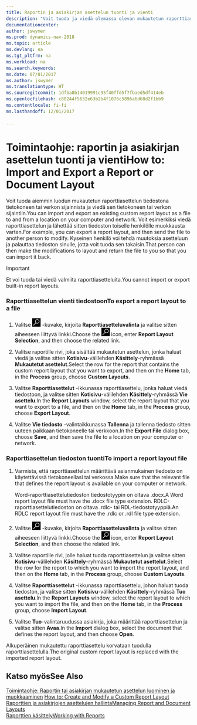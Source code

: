 ```yaml
---
title: Raportin ja asiakirjan asettelun tuonti ja vienti
description: "Voit tuoda ja viedä olemassa olevan mukautetun raporttiasettelun tiedostona tietokoneen tai verkon sijainnista ja sijaintiin."
documentationcenter: 
author: jswymer
ms.prod: dynamics-nav-2018
ms.topic: article
ms.devlang: na
ms.tgt_pltfrm: na
ms.workload: na
ms.search.keywords: 
ms.date: 07/01/2017
ms.author: jswymer
ms.translationtype: HT
ms.sourcegitcommit: 1dfba8b14019991c95f40ffd5f7fbaed5df414eb
ms.openlocfilehash: c80244f5632e63b2b4f1076c5896a6d68d2f1bb9
ms.contentlocale: fi-fi
ms.lasthandoff: 12/01/2017

---
```

# <a name="how-to-import-and-export-a-report-or-document-layout"></a><span data-ttu-id="00773-103">Toimintaohje: raportin ja asiakirjan asettelun tuonti ja vienti</span><span class="sxs-lookup"><span data-stu-id="00773-103">How to: Import and Export a Report or Document Layout</span></span>
<span data-ttu-id="00773-104">Voit tuoda aiemmin luodun mukautetun raporttiasettelun tiedostona tietokoneen tai verkon sijainnista ja viedä sen tietokoneen tai verkon sijaintiin.</span><span class="sxs-lookup"><span data-stu-id="00773-104">You can import and export an existing custom report layout as a file to and from a location on your computer and network.</span></span> <span data-ttu-id="00773-105">Voit esimerkiksi viedä raporttiasettelun ja lähettää sitten tiedoston toiselle henkilölle muokkausta varten.</span><span class="sxs-lookup"><span data-stu-id="00773-105">For example, you can export a report layout, and then send the file to another person to modify.</span></span> <span data-ttu-id="00773-106">Kyseinen henkilö voi tehdä muutoksia asetteluun ja palauttaa tiedoston sinulle, jotta voit tuoda sen takaisin.</span><span class="sxs-lookup"><span data-stu-id="00773-106">That person can then make the modifications to layout and return the file to you so that you can import it back.</span></span>  
  
> [!IMPORTANT]  
>  <span data-ttu-id="00773-107">Et voi tuoda tai viedä valmiita raporttiasetteluita.</span><span class="sxs-lookup"><span data-stu-id="00773-107">You cannot import or export built-in report layouts.</span></span>  
  
### <a name="to-export-a-report-layout-to-a-file"></a><span data-ttu-id="00773-108">Raporttiasettelun vienti tiedostoon</span><span class="sxs-lookup"><span data-stu-id="00773-108">To export a report layout to a file</span></span>  
  
1.  <span data-ttu-id="00773-109">Valitse ![Etsi sivu tai raportti](media/ui-search/search_small.png "Etsi sivu tai raportti -kuvake") -kuvake, kirjoita **Raporttiasetteluvalinta** ja valitse sitten aiheeseen liittyvä linkki.</span><span class="sxs-lookup"><span data-stu-id="00773-109">Choose the ![Search for Page or Report](media/ui-search/search_small.png "Search for Page or Report icon") icon, enter **Report Layout Selection**, and then choose the related link.</span></span>  
  
2.  <span data-ttu-id="00773-110">Valitse raportille rivi, joka sisältää mukautetun asettelun, jonka haluat viedä ja valitse sitten **Kotisivu**-välilehden **Käsittely**-ryhmässä **Mukautetut asettelut**.</span><span class="sxs-lookup"><span data-stu-id="00773-110">Select the row for the report that contains the custom report layout that you want to export, and then on the **Home** tab, in the **Process** group, choose **Custom Layouts**.</span></span>  
  
3.  <span data-ttu-id="00773-111">Valitse **Raporttiasettelut** -ikkunassa raporttiasettelu, jonka haluat viedä tiedostoon, ja valitse sitten **Kotisivu**-välilehden **Käsittely**-ryhmässä **Vie asettelu**.</span><span class="sxs-lookup"><span data-stu-id="00773-111">In the **Report Layouts** window, select the report layout that you want to export to a file, and then on the **Home** tab, in the **Process** group, choose **Export Layout**.</span></span>  
  
4.  <span data-ttu-id="00773-112">Valitse **Vie tiedosto** -valintaikkunassa **Tallenna** ja tallenna tiedosto sitten uuteen paikkaan tietokoneelle tai verkkoon.</span><span class="sxs-lookup"><span data-stu-id="00773-112">In the **Export File** dialog box, choose **Save**, and then save the file to a location on your computer or network.</span></span>  
  
### <a name="to-import-a-report-layout-file"></a><span data-ttu-id="00773-113">Raporttiasettelun tiedoston tuonti</span><span class="sxs-lookup"><span data-stu-id="00773-113">To import a report layout file</span></span>  
  
1.  <span data-ttu-id="00773-114">Varmista, että raporttiasettelun määrittävä asianmukainen tiedosto on käytettävissä tietokoneellasi tai verkossa.</span><span class="sxs-lookup"><span data-stu-id="00773-114">Make sure that the relevant file that defines the report layout is available on your computer or network.</span></span>  
  
     <span data-ttu-id="00773-115">Word-raporttiasettelutiedoston tiedostotyypin on oltava .docx.</span><span class="sxs-lookup"><span data-stu-id="00773-115">A Word report layout file must have the .docx file type extension.</span></span> <span data-ttu-id="00773-116">RDLC-raporttiasettelutiedoston on oltava .rdlc- tai RDL-tiedostotyyppiä.</span><span class="sxs-lookup"><span data-stu-id="00773-116">An RDLC report layout file must have the .rdlc or .rdl file type extension.</span></span>  
  
2.  <span data-ttu-id="00773-117">Valitse ![Etsi sivu tai raportti](media/ui-search/search_small.png "Etsi sivu tai raportti -kuvake") -kuvake, kirjoita **Raporttiasetteluvalinta** ja valitse sitten aiheeseen liittyvä linkki.</span><span class="sxs-lookup"><span data-stu-id="00773-117">Choose the ![Search for Page or Report](media/ui-search/search_small.png "Search for Page or Report icon") icon, enter **Report Layout Selection**, and then choose the related link.</span></span>  
  
3.  <span data-ttu-id="00773-118">Valitse raportille rivi, jolle haluat tuoda raporttiasettelun ja valitse sitten **Kotisivu**-välilehden **Käsittely**-ryhmässä **Mukautetut asettelut**.</span><span class="sxs-lookup"><span data-stu-id="00773-118">Select the row for the report to which you want to import the report layout, and then on the **Home** tab, in the **Process** group, choose **Custom Layouts**.</span></span>  
  
4.  <span data-ttu-id="00773-119">Valitse **Raporttiasettelut** -ikkunassa raporttiasettelu, johon haluat tuoda tiedoston, ja valitse sitten **Kotisivu**-välilehden **Käsittely**-ryhmässä **Tuo asettelu**.</span><span class="sxs-lookup"><span data-stu-id="00773-119">In the **Report Layouts** window, select the report layout to which you want to import the file, and then on the **Home** tab, in the **Process** group, choose **Import Layout**.</span></span>  
  
5.  <span data-ttu-id="00773-120">Valitse **Tuo**-valintaruudussa asiakirja, joka määrittää raporttiasettelun ja valitse sitten **Avaa**.</span><span class="sxs-lookup"><span data-stu-id="00773-120">In the **Import** dialog box, select the document that defines the report layout, and then choose **Open**.</span></span>  
  
 <span data-ttu-id="00773-121">Alkuperäinen mukautettu raporttiasettelu korvataan tuodulla raporttiasettelulla.</span><span class="sxs-lookup"><span data-stu-id="00773-121">The original custom report layout is replaced with the imported report layout.</span></span>  
  
## <a name="see-also"></a><span data-ttu-id="00773-122">Katso myös</span><span class="sxs-lookup"><span data-stu-id="00773-122">See Also</span></span>  
 <span data-ttu-id="00773-123">[Toimintaohje: Raportin tai asiakirjan mukautetun asettelun luominen ja muokkaaminen](ui-how-create-custom-report-layout.md) </span><span class="sxs-lookup"><span data-stu-id="00773-123">[How to: Create and Modify a Custom Report Layout](ui-how-create-custom-report-layout.md) </span></span>  
 [<span data-ttu-id="00773-124">Raporttien ja asiakirjojen asettelujen hallinta</span><span class="sxs-lookup"><span data-stu-id="00773-124">Managing Report and Document Layouts</span></span>](ui-manage-report-layouts.md)  
 [<span data-ttu-id="00773-125">Raporttien käsittely</span><span class="sxs-lookup"><span data-stu-id="00773-125">Working with Reports</span></span>](ui-work-report.md)    
